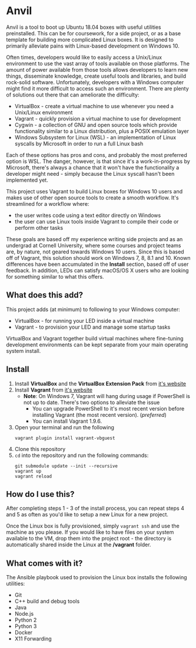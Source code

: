 # Anvil

Anvil is a tool to boot up Ubuntu 18.04 boxes with useful utilities preinstalled. This can be for coursework, for a side project, or as a base template for building more complicated Linux boxes. It is designed to primarily alleviate pains with Linux-based development on Windows 10.

Often times, developers would like to easily access a Unix/Linux environment to use the vast array of tools available on those platforms. The amount of power available from those tools allows developers to learn new things, disseminate knowledge, create useful tools and libraries, and build rock-solid software. Unfortunately, developers with a Windows computer might find it more difficult to access such an environment. There are plenty of solutions out there that can ameliorate the difficulty:
* VirtualBox - create a virtual machine to use whenever you need a Unix/Linux environment
* Vagrant - quickly provision a virtual machine to use for development
* Cygwin - a collection of GNU and open source tools which provide functionality similar to a Linux distribution, plus a POSIX emulation layer
* Windows Subsystem for Linux (WSL) - an implementation of Linux syscalls by Microsoft in order to run a full Linux bash

Each of these options has pros and cons, and probably the most preferred option is WSL. The danger, however, is that since it's a work-in-progress by Microsoft, there's always a chance that it won't have the functionality a developer might need - simply because the Linux syscall hasn't been implemented yet. 

This project uses Vagrant to build Linux boxes for Windows 10 users and makes use of other open source tools to create a smooth workflow. It's streamlined for a workflow where:
* the user writes code using a text editor directly on Windows
* the user can use Linux tools inside Vagrant to compile their code or perform other tasks

These goals are based off my experience writing side projects and as an undergrad at Cornell University, where some courses and project teams are, by nature, not geared towards Windows 10 users. Since this is based off of Vagrant, this solution should work on Windows 7, 8,  8.1 and 10. Known differences have been accumulated in the **Install** section, based off of user feedback. In addition, LEDs can satisfy macOS/OS X users who are looking for something similar to what this offers.

## What does this add?

This project adds (at minimum) to following to your Windows computer:
* VirtualBox - for running your LED inside a virtual machine
* Vagrant - to provision your LED and manage some startup tasks

VirtualBox and Vagrant together build virtual machines where fine-tuning development environments can be kept separate from your main operating system install.

## Install

1. Install **VirtualBox** and the **VirtualBox Extension Pack** from [it's website](https://www.virtualbox.org/wiki/Downloads)
2. Install **Vagrant** from [it's website](https://www.vagrantup.com/)
   * **Note**: On Windows 7, Vagrant will hang during usage if PowerShell is not up to date. There's two options to alleviate the issue
      * You can upgrade PowerShell to it's most recent version before installing Vagrant (the most recent version). (*preferred*)
      * You can install Vagrant 1.9.6.
3. Open your terminal and run the following
   ```
   vagrant plugin install vagrant-vbguest
   ```
4. Clone this repository
5. `cd` into the repository and run the following commands:
   ```
   git submodule update --init --recursive
   vagrant up
   vagrant reload
   ```

## How do I use this?

After completing steps 1 - 3 of the install process, you can repeat steps 4 and 5 as often as you'd like to setup a new Linux for a new project.

Once the Linux box is fully provisioned, simply `vagrant ssh` and use the machine as you please. If you would like to have files on your system available to the VM, drop them into the project root - the directory is automatically shared inside the Linux at the **/vagrant** folder.

## What comes with it?

The Ansible playbook used to provision the Linux box installs the following utilities:
* Git
* C++ build and debug tools
* Java
* Node.js
* Python 2
* Python 3
* Docker
* X11 Forwarding